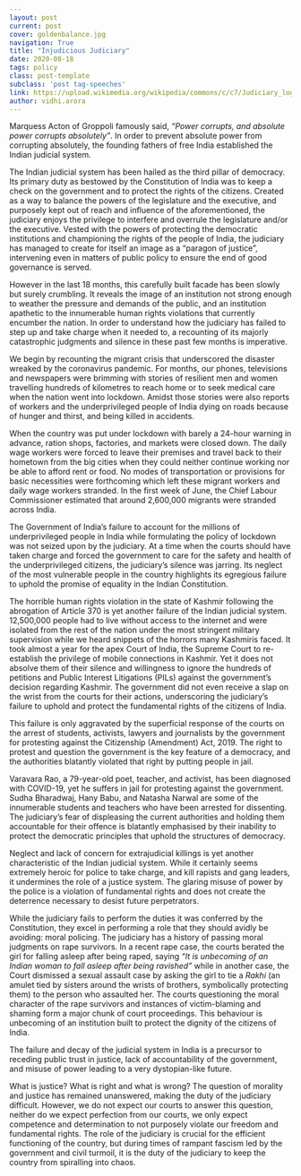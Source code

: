```yaml
---
layout: post
current: post
cover: goldenbalance.jpg
navigation: True
title: "Injudicious Judiciary"
date: 2020-08-18
tags: policy
class: post-template
subclass: 'post tag-speeches'
link: https://upload.wikimedia.org/wikipedia/commons/c/c7/Judiciary_logo.jpg
author: vidhi.arora
---
```

Marquess Acton of Groppoli famously said, *“Power corrupts, and absolute power corrupts absolutely”*. In order to prevent absolute power from corrupting absolutely, the founding fathers of free India established the Indian judicial system.

  

The Indian judicial system has been hailed as the third pillar of democracy. Its primary duty as bestowed by the Constitution of India was to keep a check on the government and to protect the rights of the citizens. Created as a way to balance the powers of the legislature and the executive, and purposely kept out of reach and influence of the aforementioned, the judiciary enjoys the privilege to interfere and overrule the legislature and/or the executive. Vested with the powers of protecting the democratic institutions and championing the rights of the people of India, the judiciary has managed to create for itself an image as a “paragon of justice”, intervening even in matters of public policy to ensure the end of good governance is served.

  

However in the last 18 months, this carefully built facade has been slowly but surely crumbling. It reveals the image of an institution not strong enough to weather the pressure and demands of the public, and an institution apathetic to the innumerable human rights violations that currently encumber the nation. In order to understand how the judiciary has failed to step up and take charge when it needed to, a recounting of its majorly catastrophic judgments and silence in these past few months is imperative.

  

We begin by recounting the migrant crisis that underscored the disaster wreaked by the coronavirus pandemic. For months, our phones, televisions and newspapers were brimming with stories of resilient men and women travelling hundreds of kilometres to reach home or to seek medical care when the nation went into lockdown. Amidst those stories were also reports of workers and the underprivileged people of India dying on roads because of hunger and thirst, and being killed in accidents.

  

When the country was put under lockdown with barely a 24-hour warning in advance, ration shops, factories, and markets were closed down. The daily wage workers were forced to leave their premises and travel back to their hometown from the big cities when they could neither continue working nor be able to afford rent or food. No modes of transportation or provisions for basic necessities were forthcoming which left these migrant workers and daily wage workers stranded. In the first week of June, the Chief Labour Commissioner estimated that around 2,600,000 migrants were stranded across India.

  

The Government of India’s failure to account for the millions of underprivileged people in India while formulating the policy of lockdown was not seized upon by the judiciary. At a time when the courts should have taken charge and forced the government to care for the safety and health of the underprivileged citizens, the judiciary’s silence was jarring. Its neglect of the most vulnerable people in the country highlights its egregious failure to uphold the promise of equality in the Indian Constitution.

  

The horrible human rights violation in the state of Kashmir following the abrogation of Article 370 is yet another failure of the Indian judicial system. 12,500,000 people had to live without access to the internet and were isolated from the rest of the nation under the most stringent military supervision while we heard snippets of the horrors many Kashmiris faced. It took almost a year for the apex Court of India, the Supreme Court to re-establish the privilege of mobile connections in Kashmir. Yet it does not absolve them of their silence and willingness to ignore the hundreds of petitions and Public Interest Litigations (PILs) against the government’s decision regarding Kashmir. The government did not even receive a slap on the wrist from the courts for their actions, underscoring the judiciary’s failure to uphold and protect the fundamental rights of the citizens of India.

  

This failure is only aggravated by the superficial response of the courts on the arrest of students, activists, lawyers and journalists by the government for protesting against the Citizenship (Amendment) Act, 2019. The right to protest and question the government is the key feature of a democracy, and the authorities blatantly violated that right by putting people in jail.

  

Varavara Rao, a 79-year-old poet, teacher, and activist, has been diagnosed with COVID-19, yet he suffers in jail for protesting against the government. Sudha Bharadwaj, Hany Babu, and Natasha Narwal are some of the innumerable students and teachers who have been arrested for dissenting. The judiciary’s fear of displeasing the current authorities and holding them accountable for their offence is blatantly emphasised by their inability to protect the democratic principles that uphold the structures of democracy.

  

Neglect and lack of concern for extrajudicial killings is yet another characteristic of the Indian judicial system. While it certainly seems extremely heroic for police to take charge, and kill rapists and gang leaders, it undermines the role of a justice system. The glaring misuse of power by the police is a violation of fundamental rights and does not create the deterrence necessary to desist future perpetrators.

  

While the judiciary fails to perform the duties it was conferred by the Constitution, they excel in performing a role that they should avidly be avoiding: moral policing. The judiciary has a history of passing moral judgments on rape survivors. In a recent rape case, the courts berated the girl for falling asleep after being raped, saying *“It is unbecoming of an Indian woman to fall asleep after being ravished”* while in another case, the Court dismissed a sexual assault case by asking the girl to tie a *Rakhi* (an amulet tied by sisters around the wrists of brothers, symbolically protecting them) to the person who assaulted her. The courts questioning the moral character of the rape survivors and instances of victim-blaming and shaming form a major chunk of court proceedings. This behaviour is unbecoming of an institution built to protect the dignity of the citizens of India.

  

The failure and decay of the judicial system in India is a precursor to receding public trust in justice, lack of accountability of the government, and misuse of power leading to a very dystopian-like future.

What is justice? What is right and what is wrong? The question of morality and justice has remained unanswered, making the duty of the judiciary difficult. However, we do not expect our courts to answer this question, neither do we expect perfection from our courts, we only expect competence and determination to not purposely violate our freedom and fundamental rights. The role of the judiciary is crucial for the efficient functioning of the country, but during times of rampant fascism led by the government and civil turmoil, it is the duty of the judiciary to keep the country from spiralling into chaos.
